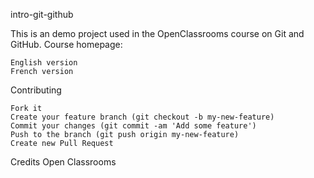 intro-git-github

This is an demo project used in the OpenClassrooms course on Git and GitHub. Course homepage:

    English version
    French version

Contributing

    Fork it
    Create your feature branch (git checkout -b my-new-feature)
    Commit your changes (git commit -am 'Add some feature')
    Push to the branch (git push origin my-new-feature)
    Create new Pull Request

Credits
	Open Classrooms